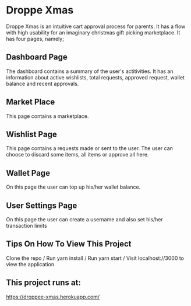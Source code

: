 # Droppe Xmas

Droppe Xmas is an intuitive cart approval process for parents. It has a flow with high usability for an imaginary christmas gift picking marketplace. It has four pages, namely;

## Dashboard Page

The dashboard contains a summary of the user's actitivities.
It has an information about active wishlists, total requests, approved request, wallet balance and recent approvals.

## Market Place

This page contains a marketplace.

## Wishlist Page

This page contains a requests made or sent to the user. The user can choose to discard some items, all items or approve all here.

## Wallet Page

On this page the user can top up his/her wallet balance.

## User Settings Page

On this page the user can create a username and also set his/her transaction limits

## Tips On How To View This Project

Clone the repo /
Run yarn install /
Run yarn start /
Visit localhost://3000 to view the application.

## This project runs at:

https://droppee-xmas.herokuapp.com/
